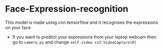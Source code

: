 # Face-Expression-recognition
This model is made using cnn tensorflow and it recognises the expressions on your face
* If you want to prediict your expressions from your lsptop webcam then go to `camera.py` and change
  `self.video cv2.VideoCapture(0)`
